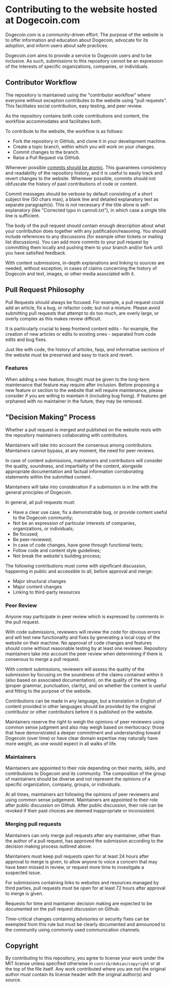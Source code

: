 # Contributing to the website hosted at Dogecoin.com

Dogecoin.com is a community-driven effort. The purpose of the website is to offer information and education about Dogecoin, advocate for its adoption, and inform users about safe practices.

Dogecoin.com aims to provide a service to Dogecoin users and to be inclusive. As such, submissions to this repository cannot be an expression of the interests of specific organizations, companies, or individuals.

## Contributor Workflow

The repository is maintained using the "contributor workflow" where everyone without exception contributes to the website using "pull requests". This facilitates social contribution, easy testing, and peer review.

As the repository contains both code contributions and content, the workflow accommodates and facilitates both.

To contribute to the website, the workflow is as follows:

  - Fork the repository in GitHub, and clone it in your development machine.
  - Create a topic branch, within which you will work on your changes.
  - Commit changes to the branch.
  - Raise a Pull Request via GitHub.

Whenever possible [commits should be atomic](https://en.wikipedia.org/wiki/Atomic_commit#Atomic_commit_convention). This guarantees consistency and readability of the repository history, and it is useful to easily track and revert changes to the website. Whenever possible, commits should not obfuscate the history of past contributions of code or content.

Commit messages should be verbose by default consisting of a short subject line (50 chars max), a blank line and detailed explanatory text as separate
paragraph(s). This is not necessary if the title alone is self-explanatory (like "Corrected typo in cannoli.txt"), in which case a single title line is sufficient. 

The body of the pull request should contain enough description about what your contribution does together with any justification/reasoning. You should include references to any discussions (for example other tickets or mailing list discussions). You can add more commits to your pull request by committing them locally and pushing them to your branch and/or fork until you have satisfied feedback.

With content submissions, in-depth explanations and linking to sources are needed, without exception, in cases of claims concerning the history of Dogecoin and text, images, or other media associated with it.

## Pull Request Philosophy

Pull Requests should always be focused. For example, a pull request could add an article, fix a bug, or refactor code; but not a mixture. Please avoid submitting pull requests that attempt to do too much, are overly large, or overly complex as this makes review difficult.

It is particularly crucial to keep frontend content edits - for example, the creation of new articles or edits to existing ones - separated from code edits and bug fixes.

Just like with code, the history of articles, faqs, and informative sections of the website must be preserved and easy to track and revert.


### Features

When adding a new feature, thought must be given to the long-term maintenance that feature may require after inclusion. Before proposing a new
feature or section to the website that will require maintenance, please consider if you are willing to maintain it (including bug fixing). If features get orphaned with no maintainer in the future, they may be removed.


## "Decision Making" Process

Whether a pull request is merged and published on the website rests with the repository maintainers collaborating with contributors.

Maintainers will take into account the consensus among contributors. Maintainers cannot bypass, at any moment, the need for peer reviews. 

In case of content submissions, maintainers and contributors will consider the quality, soundness, and impartiality of the content, alongside appropriate documentation and factual information corroborating statements within the submitted content.

Maintainers will take into consideration if a submission is in line with the general principles of Dogecoin.

In general, all pull requests must:

  - Have a clear use case, fix a demonstrable bug, or provide content useful to the Dogecoin community;
  - Not be an expression of particular interests of companies, organizations, or individuals;
  - Be focused;
  - Be peer-reviewed;
  - In case of code changes, have gone through functional tests;
  - Follow code and content style guidelines;
  - Not break the website's building process;

The following contributions must come with significant discussion, happening in public and accessible to all, before
approval and merge:

- Major structural changes
- Major content changes
- Linking to third-party resources


### Peer Review

Anyone may participate in peer review which is expressed by comments in the pull request. 

With code submissions, reviewers will review the code for obvious errors and will test new functionality and fixes by generating a local copy of the website on their machine. No approval of code changes and features should come without reasonable testing by at least one reviewer. Repository maintainers take into account the peer review when determining if
there is consensus to merge a pull request.

With content submissions, reviewers will assess the quality of the submission by focusing on the soundness of the claims contained within it (also based on associated documentation), on the quality of the writing (proper grammar, punctuation, clarity), and on whether the content is useful and fitting to the purpose of the website. 

Contributions can be made in any language, but a translation in English of content provided in other languages should be provided by the original contributor or other contributors before it is published on the website.

Maintainers reserve the right to weigh the opinions of peer reviewers using common sense judgment and also may weigh based on meritocracy: those
that have demonstrated a deeper commitment and understanding toward Dogecoin (over time) or have clear domain expertise may naturally have more weight, as one would expect in all walks of life.

### Maintainers
Maintainers are appointed to their role depending on their merits, skills, and contributions to Dogecoin and its community. The composition of the group of maintainers should be diverse and not represent the opinions of a specific organization, company, groups, or individuals. 

At all times, maintainers act following the opinions of peer reviewers and using common sense judgement. Maintainers are appointed to their role after public discussion on Github. After public discussion, their role can be revoked if their past choices are deemed inappropriate or inconsistent.

### Merging pull requests

Maintainers can only merge pull requests after any maintainer, other than the author of a pull request, has approved the submission according to the decision making process outlined above.

Maintainers must keep pull requests open for at least 24 hours after approval to merge is given, to allow anyone to voice a concern that may have been missed in review, or request more time to investigate a suspected issue. 

For submissions containing links to websites and resources managed by third parties, pull requests must be open for at least 72 hours after approval to merge is given.

Requests for time and maintainer decision making are expected to be documented on the pull request discussion on Github.

Time-critical changes containing advisories or security fixes can be exempted from this rule but must be clearly documented and announced to the community using commonly used communication channels.

## Copyright

By contributing to this repository, you agree to license your work under the MIT license unless specified otherwise in `contrib/debian/copyright` or at 
the top of the file itself. Any work contributed where you are not the original author must contain its license header with the original author(s) and source.
